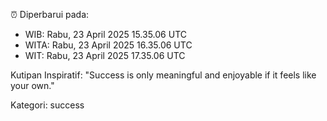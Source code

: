 ⏰ Diperbarui pada:
- WIB: Rabu, 23 April 2025 15.35.06 UTC
- WITA: Rabu, 23 April 2025 16.35.06 UTC
- WIT: Rabu, 23 April 2025 17.35.06 UTC

Kutipan Inspiratif:
"Success is only meaningful and enjoyable if it feels like your own."


Kategori: success

